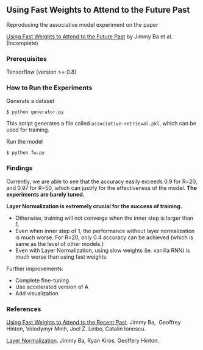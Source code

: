 ## Using Fast Weights to Attend to the Future Past

Reproducing the associative model experiment on the paper

[Using Fast Weights to Attend to the Future Past](https://arxiv.org/abs/1610.06258) by Jimmy Ba et al. (Incomplete)



### Prerequisites

Tensorflow (version >= 0.8)



### How to Run the Experiments

Generate a dataset

```
$ python generator.py
```

This script generates a file called `associative-retrieval.pkl`, which can be used for training.



Run the model

```
$ python fw.py
```



### Findings

Currently, we are able to see that the accuracy easily exceeds 0.9 for R=20, and 0.97 for R=50, which can justify for the effectiveness of the model. **The experiments are barely tuned.**



**Layer Normalization is extremely crucial for the success of training.** 

- Otherwise, training will not converge when the inner step is larger than 1. 
- Even when inner step of 1, the performance without layer normalization is much worse. For R=20, only 0.4 accuracy can be achieved (which is same as the level of other models.)
- Even with Layer Normalization, using slow weights (ie. vanilla RNN) is much worse than using fast weights.



Further improvements:

- Complete fine-tuning
- Use accelerated version of A
- Add visualization




### References

[Using Fast Weights to Attend to the Recent Past](https://arxiv.org/abs/1610.06258). Jimmy Ba,  Geoffrey Hinton, Volodymyr Mnih, Joel Z. Leibo, Catalin Ionescu.

[Layer Normalization](https://arxiv.org/abs/1607.06450). Jimmy Ba, Ryan Kiros, Geoffery Hinton.